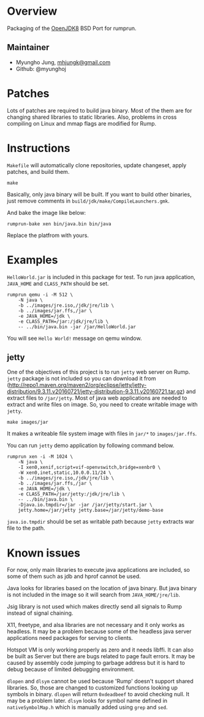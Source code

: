 Overview
========

Packaging of the [OpenJDK8](http://openjdk.java.net/projects/bsd-port/) BSD Port for rumprun.

Maintainer
----------

* Myungho Jung, mhjungk@gmail.com
* Github: @myunghoj

Patches
=======

Lots of patches are required to build java binary. Most of the them are for changing shared libraries to static libraries. Also, problems in cross compiling on Linux and mmap flags are modified for Rump.

Instructions
============

`Makefile` will automatically clone repositories, update changeset, apply patches, and build them.

```
make
```

Basically, only java binary will be built. If you want to build other binaries, just remove comments in `build/jdk/make/CompileLaunchers.gmk`.

And bake the image like below:

```
rumprun-bake xen bin/java.bin bin/java
```

Replace the platfrom with yours.

Examples
========

`HelloWorld.jar` is included in this package for test. To run java application, `JAVA_HOME` and `CLASS_PATH` should be set.

````
rumprun qemu -i -M 512 \
    -N java \
    -b ../images/jre.iso,/jdk/jre/lib \
    -b ../images/jar.ffs,/jar \
    -e JAVA_HOME=/jdk \
    -e CLASS_PATH=/jar:/jdk/jre/lib \
    -- ../bin/java.bin -jar /jar/HelloWorld.jar
````

You will see `Hello World!` message on qemu window.

jetty
-----

One of the objectives of this project is to run `jetty` web server on Rump. `jetty` package is not included so you can download it from (http://repo1.maven.org/maven2/org/eclipse/jetty/jetty-distribution/9.3.11.v20160721/jetty-distribution-9.3.11.v20160721.tar.gz) and extract files to `/jar/jetty`. Most of java web applications are needed to extract and write files on image. So, you need to create writable image with `jetty`.

````
make images/jar
````

It makes a writeable file system image with files in `jar/*` to `images/jar.ffs`.

You can run `jetty` demo application by following command below.

````
rumprun xen -i -M 1024 \
    -N java \
    -I xen0,xenif,script=vif-openvswitch,bridge=xenbr0 \
    -W xen0,inet,static,10.0.0.11/24 \
    -b ../images/jre.iso,/jdk/jre/lib \
    -b ../images/jar.ffs,/jar \
    -e JAVA_HOME=/jdk \
    -e CLASS_PATH=/jar/jetty:/jdk/jre/lib \
    -- ../bin/java.bin \
    -Djava.io.tmpdir=/jar -jar /jar/jetty/start.jar \
    jetty.home=/jar/jetty jetty.base=/jar/jetty/demo-base
````

`java.io.tmpdir` should be set as writable path because `jetty` extracts war file to the path.


Known issues
============

For now, only main libraries to execute java applications are included, so some of them such as jdb and hprof cannot be used.

Java looks for libraries based on the location of java binary. But java binary is not included in the image so it will search from `JAVA_HOME/jre/lib`.

Jsig library is not used which makes directly send all signals to Rump instead of signal chaining.

X11, freetype, and alsa libraries are not necessary and it only works as headless. It may be a problem because some of the headless java server applications need packages for serving to clients.

Hotspot VM is only working properly as zero and it needs libffi. It can also be built as Server but there are bugs related to page fault errors. It may be caused by assembly code jumping to garbage address but it is hard to debug because of limited debugging environment.

`dlopen` and `dlsym` cannot be used because 'Rump' doesn't support shared libraries. So, those are changed to customized functions looking up symbols in binary. `dlopen` will return `0xdeadbeef` to avoid checking null. It may be a problem later. `dlsym` looks for symbol name defined in `nativeSymbolMap.h` which is manually added using `grep` and `sed`.
